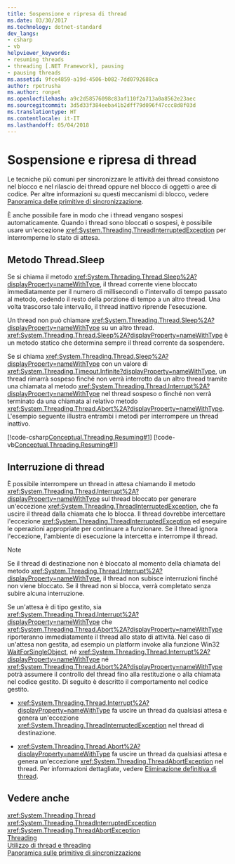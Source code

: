 ```yaml
---
title: Sospensione e ripresa di thread
ms.date: 03/30/2017
ms.technology: dotnet-standard
dev_langs:
- csharp
- vb
helpviewer_keywords:
- resuming threads
- threading [.NET Framework], pausing
- pausing threads
ms.assetid: 9fce4859-a19d-4506-b082-7dd0792688ca
author: rpetrusha
ms.author: ronpet
ms.openlocfilehash: a9c2d58576098c83af110f2a713a0a8562e23aec
ms.sourcegitcommit: 3d5d33f384eeba41b2dff79d096f47ccc8d8f03d
ms.translationtype: HT
ms.contentlocale: it-IT
ms.lasthandoff: 05/04/2018
---
```

# <a name="pausing-and-resuming-threads"></a>Sospensione e ripresa di thread
Le tecniche più comuni per sincronizzare le attività dei thread consistono nel blocco e nel rilascio dei thread oppure nel blocco di oggetti o aree di codice. Per altre informazioni su questi meccanismi di blocco, vedere [Panoramica delle primitive di sincronizzazione](../../../docs/standard/threading/overview-of-synchronization-primitives.md).  
  
 È anche possibile fare in modo che i thread vengano sospesi automaticamente. Quando i thread sono bloccati o sospesi, è possibile usare un'eccezione <xref:System.Threading.ThreadInterruptedException> per interromperne lo stato di attesa.  
  
## <a name="the-threadsleep-method"></a>Metodo Thread.Sleep  
 Se si chiama il metodo <xref:System.Threading.Thread.Sleep%2A?displayProperty=nameWithType>, il thread corrente viene bloccato immediatamente per il numero di millisecondi o l'intervallo di tempo passato al metodo, cedendo il resto della porzione di tempo a un altro thread. Una volta trascorso tale intervallo, il thread inattivo riprende l'esecuzione.  
  
 Un thread non può chiamare <xref:System.Threading.Thread.Sleep%2A?displayProperty=nameWithType> su un altro thread.  <xref:System.Threading.Thread.Sleep%2A?displayProperty=nameWithType> è un metodo statico che determina sempre il thread corrente da sospendere.  
  
 Se si chiama <xref:System.Threading.Thread.Sleep%2A?displayProperty=nameWithType> con un valore di <xref:System.Threading.Timeout.Infinite?displayProperty=nameWithType>, un thread rimarrà sospeso finché non verrà interrotto da un altro thread tramite una chiamata al metodo <xref:System.Threading.Thread.Interrupt%2A?displayProperty=nameWithType> nel thread sospeso o finché non verrà terminato da una chiamata al relativo metodo <xref:System.Threading.Thread.Abort%2A?displayProperty=nameWithType>.  L'esempio seguente illustra entrambi i metodi per interrompere un thread inattivo.  
  
 [!code-csharp[Conceptual.Threading.Resuming#1](../../../samples/snippets/csharp/VS_Snippets_CLR/Conceptual.Threading.Resuming/cs/Sleep1.cs#1)]
 [!code-vb[Conceptual.Threading.Resuming#1](../../../samples/snippets/visualbasic/VS_Snippets_CLR/Conceptual.Threading.Resuming/vb/Sleep1.vb#1)]  
  
## <a name="interrupting-threads"></a>Interruzione di thread  
 È possibile interrompere un thread in attesa chiamando il metodo <xref:System.Threading.Thread.Interrupt%2A?displayProperty=nameWithType> sul thread bloccato per generare un'eccezione <xref:System.Threading.ThreadInterruptedException>, che fa uscire il thread dalla chiamata che lo blocca. Il thread dovrebbe intercettare l'eccezione <xref:System.Threading.ThreadInterruptedException> ed eseguire le operazioni appropriate per continuare a funzionare. Se il thread ignora l'eccezione, l'ambiente di esecuzione la intercetta e interrompe il thread.  
  
> [!NOTE]
>  Se il thread di destinazione non è bloccato al momento della chiamata del metodo <xref:System.Threading.Thread.Interrupt%2A?displayProperty=nameWithType>, il thread non subisce interruzioni finché non viene bloccato. Se il thread non si blocca, verrà completato senza subire alcuna interruzione.  
  
 Se un'attesa è di tipo gestito, sia <xref:System.Threading.Thread.Interrupt%2A?displayProperty=nameWithType> che <xref:System.Threading.Thread.Abort%2A?displayProperty=nameWithType> riporteranno immediatamente il thread allo stato di attività. Nel caso di un'attesa non gestita, ad esempio un platform invoke alla funzione Win32 [WaitForSingleObject](https://msdn.microsoft.com/library/windows/desktop/ms687032\(v=vs.85\).aspx), né <xref:System.Threading.Thread.Interrupt%2A?displayProperty=nameWithType> né <xref:System.Threading.Thread.Abort%2A?displayProperty=nameWithType> potrà assumere il controllo del thread fino alla restituzione o alla chiamata nel codice gestito. Di seguito è descritto il comportamento nel codice gestito.  
  
-   <xref:System.Threading.Thread.Interrupt%2A?displayProperty=nameWithType> fa uscire un thread da qualsiasi attesa e genera un'eccezione <xref:System.Threading.ThreadInterruptedException> nel thread di destinazione.  
  
-   <xref:System.Threading.Thread.Abort%2A?displayProperty=nameWithType> fa uscire un thread da qualsiasi attesa e genera un'eccezione <xref:System.Threading.ThreadAbortException> nel thread. Per informazioni dettagliate, vedere [Eliminazione definitiva di thread](../../../docs/standard/threading/destroying-threads.md).  
  
## <a name="see-also"></a>Vedere anche  
 <xref:System.Threading.Thread>  
 <xref:System.Threading.ThreadInterruptedException>  
 <xref:System.Threading.ThreadAbortException>  
 [Threading](../../../docs/standard/threading/index.md)  
 [Utilizzo di thread e threading](../../../docs/standard/threading/using-threads-and-threading.md)  
 [Panoramica sulle primitive di sincronizzazione](../../../docs/standard/threading/overview-of-synchronization-primitives.md)
